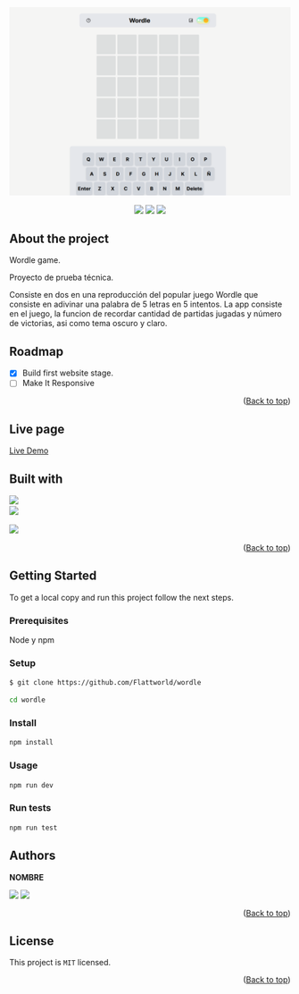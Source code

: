 <!-- ![Rebranding-FlattWorldMobile](https://user-images.githubusercontent.com/35343090/223913685-debfe85d-ae8f-4c13-ac2c-09ebccaaa48e.png) -->

![Wordle SS](./public/ss.png)

<!-- TECNOLOGIAS USADAS -->
<p align=center>
     <a href="https://nodejs.org/" target="_blank"><img src="https://img.shields.io/badge/Node%20js-20.11.x-339933?style=for-the-badge&logo=node.js&labelColor=20232a" /></a>
     <a href="https://www.npmjs.com/" target="_blank"><img src="https://img.shields.io/badge/npm-10.2.x-CB3837?style=for-the-badge&logo=npm&labelColor=20232a" /></a>
     <a href="https://www.in-situ.com.mx" target="_blank"><img src="https://img.shields.io/badge/license-MIT-orange?style=for-the-badge&logo=github&labelColor=20232a" /></a>
</p>

## About the project

Wordle game.

Proyecto de prueba técnica.

Consiste en dos en una reproducción del popular juego Wordle que consiste en adivinar una palabra de 5 letras en 5 intentos.
La app consiste en el juego, la funcion de recordar cantidad de partidas jugadas y número de victorias, asi como tema oscuro y claro.

 <!-- Nombre del proyecto -->

## Roadmap <!-- Features del proyecto (Actuales y planeadas) -->

- [x] Build first website stage.
- [ ] Make It Responsive

<p align="right">(<a href="#top">Back to top</a>)</p>

## Live page

<!-- Link a la pagina -->

[Live Demo](https://minigames.flattworld.net)

## Built with

<!-- This sections should only list major frameworks or libraries used to build this project. -->
<!-- Tecnologías usadas -->

[<img src="https://img.shields.io/badge/reactjs-%2320232a.svg?style=for-the-badge&logo=react&logoColor=%2361DAFB" />][ReactJS] <br/>
[<img src="https://img.shields.io/badge/NextJs-CA4245?style=for-the-badge&logo=vercel&logoColor=white" />][NextJs] <br/>

<!-- [<img src="https://img.shields.io/badge/jest-%23593d88.svg?style=for-the-badge&logo=jest&logoColor=white" />][Jest] <br/> -->

[<img src="https://img.shields.io/badge/tailwindcss-%2338B2AC.svg?style=for-the-badge&logo=tailwind-css&logoColor=white" />][TailwindCSS] <br/>

[ReactJS]: https://reactjs.org/
[NextJs]: https://https://nextjs.org/
[Jest]: https://jestjs.io/
[TailwindCSS]: https://tailwindcss.com/
[ViteJS]: https://vitejs.dev/
[NodeJS]: https://nodejs.org/
[MongoDB]: https://www.mongodb.com/

<p align="right">(<a href="#top">Back to top</a>)</p>

## Getting Started

To get a local copy and run this project follow the next steps.

<!-- COMO USAR EL PROYECTO -->

### Prerequisites

Node y npm

### Setup

```sh
$ git clone https://github.com/Flattworld/wordle
```

```sh
cd wordle
```

### Install

```sh
npm install
```

### Usage

```sh
npm run dev
```

### Run tests

```sh
npm run test
```

<!-- ### Deployment

 Make a pull request and when approved and merged the changes will show up on website.

<p align="right">(<a href="#top">Back to top</a>)</p> -->

## Authors

<!-- AUTORES -->

**NOMBRE**

[<img src="https://img.shields.io/badge/GitHub-100000?style=for-the-badge&logo=github&logoColor=white" />][github]
[<img src="https://img.shields.io/badge/LinkedIn-0077B5?style=for-the-badge&logo=linkedin&logoColor=white" />][linkedin]

<!-- [<img src="https://img.shields.io/badge/Twitter-1DA1F2?style=for-the-badge&logo=twitter&logoColor=white" />][twitter] -->

[github]: https://github.com/Lino09
[twitter]: https://twitter.com/username
[linkedin]: https://www.linkedin.com/in/abel-hz/

<p align="right">(<a href="#top">Back to top</a>)</p>

<!-- ## Contributing

Contributions, issues and feature request are welcome!
Feel free to check the [issues page](../../../issues/).
<p align="right">(<a href="#top">Back to top</a>)</p> -->

<!-- ## Show your support

Give a ⭐️ if you like this project!
<p align="right">(<a href="#top">Back to top</a>)</p> -->

<!-- ## Acknowledgments

- Mention to anyone whose code was used
- Inspiration
- Etc.
<p align="right">(<a href="#top">Back to top</a>)</p> -->

## License

This project is `MIT` licensed.

<p align="right">(<a href="#top">Back to top</a>)</p>
